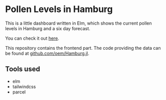 # Pollen Levels in Hamburg

This is a little dashboard written in Elm, which shows the current pollen levels in Hamburg and a six day forecast.

You can check it out [here](https://oem.github.io/pollen/).

This repository contains the frontend part. The code providing the data can be found at [github.com/oem/Hamburg.jl](https://github.com/oem/Hamburg.jl).

## Tools used

* elm
* tailwindcss
* parcel
